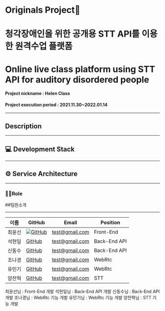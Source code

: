 # Originals Project📖
# 청각장애인을 위한 공개용 STT API를 이용한 원격수업 플랫폼
# Online live class platform using STT API for auditory disordered people
#### Project nickname : Helen Class
#### Project execution period : 2021.11.30~2022.01.14

-----------------------
## Description


-----------------------
## 💻 Development Stack  


-----------------------
## ⚙ Service Architecture

---

### 🙋‍♂️Role


##팀원소개 <a id="2" />
<hr/>

이름 | GitHub |  Email | Position |
 --- | ------- | ------| ------- | 
최윤선 | <img src="http://img.shields.io/badge/jyoo0323-655ced?style=social&logo=github"/>[GitHub](https://github.com/ynsseon07) | test@gmail.com | Front-End | [게인 블로그나 노션](#)
석현일 | [GitHub](https://github.com/johney-suk) | test@gmail.com | Back-End API | [게인 블로그나 노션](#)
신동수 | [GitHub](https://github.com/sjagz) | test@gmail.com | Back-End API | [게인 블로그나 노션](#)
조나경 | [GitHub](https://github.com/nagggyung) | test@gmail.com | WebRtc | [게인 블로그나 노션](#)
유민기 | [GitHub](https://github.com/Yoo-mingi) | test@gmail.com | WebRtc | [게인 블로그나 노션](#)
양찬혁 | [GitHub](https://github.com/mintorca) | test@gmail.com | STT | [게인 블로그나 노션](#)




최윤선님 : Front-End 개발
석현일님 : Back-End API 개발
신동수님 : Back-End API 개발
조나경님 : WebRtc 기능 개발
유민기님 : WebRtc 기능 개발
양찬혁님 : STT 기능 개발 
